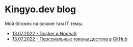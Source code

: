 # Kingyo.dev blog

Мой бложек на всякие там IT темы.

- [13.07.2022 - Docker и NodeJS](/pages/docker-and-node-js.md)
- [13.07.2022 - Персональные токены доступа в GitHub](/pages/github-access-token.md)